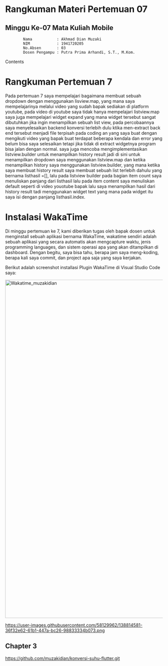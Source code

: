 # Rangkuman Materi Pertemuan 07
Minggu Ke-07 Mata Kuliah Mobile
--

            Nama           : Akhmad Dian Muzaki
            NIM            : 1941720205
            No.Absen       : 03
            Dosen Pengampu : Putra Prima Arhandi, S.T., M.Kom.

Contents

# Rangkuman Pertemuan 7
   Pada pertemuan 7 saya mempelajari bagaimana membuat sebuah dropdown dengan menggunakan lisview.map, yang mana saya mempelajarinya melalui video yang sudah bapak sediakan di platform youtube, pada video di youtube saya tidak hanya mempelajari listview.map saya juga mempelajari widget expand yang mana widget tersebut sangat dibutuhkan jika ingin menampilkan sebuah list view, pada percobaannya saya menyelesaikan backend konversi terlebih dulu ktika men-extract back end tersebut menjadi file terpisah pada coding an yang saya buat dengan mengikuti video yang bapak buat terdapat beberapa kendala dan error yang belum bisa saya selesaikan tetapi jika tidak di extract widgetnya program bisa jalan dengan normal. saya juga mencoba mengimplementasikan listview.builder untuk menampilkan history result jadi di sini untuk menampilkan dropdown saya menggunakan listview.map dan ketika menampilkan history saya menggunakan listview.builder, yang mana ketika saya membuat history result saya membuat sebuah list terlebih dahulu yang bernama listhasil =[], lalu pada listview builder pada bagian item count saya menuliskan panjang dari listhasil lalu pada item content saya menuliskan default seperti di video youotube bapak lalu saya menampilkan hasil dari history result tadi menggunakan widget text yang mana pada widget itu saya isi dengan panjang listhasil.index.

# Instalasi WakaTime
   Di minggu pertemuan ke 7, kami diberikan tugas oleh bapak dosen untuk menginstall sebuah aplikasi bernama WakaTime, wakatime sendiri adalah sebuah aplikasi yang secara automatis akan mengcapture waktu, jenis programming languages, dan sistem operasi apa yang akan ditampilkan di dashboard. Dengan begitu, saya bisa tahu, berapa jam saya meng-koding, berapa kali saya commit, dan project apa saja yang saya kerjakan.
   
Berikut adalah screenshot installasi Plugin WakaTime di Visual Studio Code saya:

<img width="1080" alt="Wakatime_muzakidian" src="https://user-images.githubusercontent.com/58129962/138814928-86ab65e1-0ce2-4309-9546-3efa1402762f.png">

https://user-images.githubusercontent.com/58129962/138814581-36f32e62-61b1-447a-bc26-98833334b073.png

## Chapter 3
https://github.com/muzakidian/konversi-suhu-flutter.git